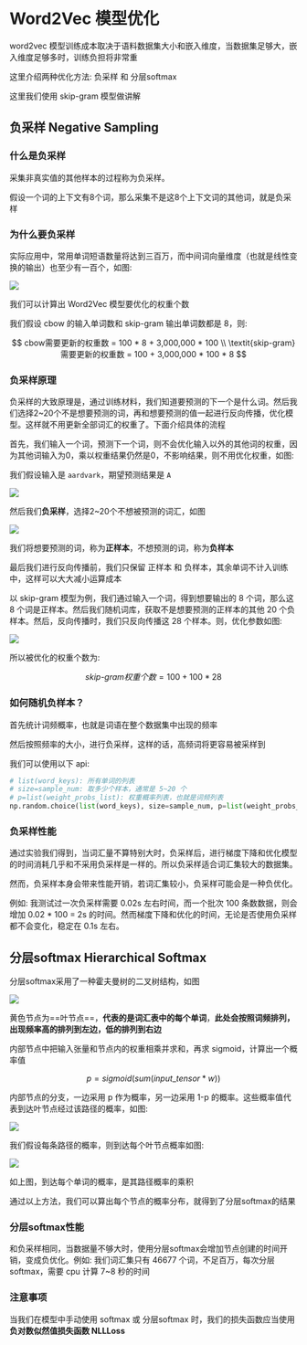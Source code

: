 # Word2Vec 模型优化

word2vec 模型训练成本取决于语料数据集大小和嵌入维度，当数据集足够大，嵌入维度足够多时，训练负担将非常重

这里介绍两种优化方法: 负采样 和 分层softmax

这里我们使用 skip-gram 模型做讲解

## 负采样 Negative Sampling

### 什么是负采样

采集非真实值的其他样本的过程称为负采样。

假设一个词的上下文有8个词，那么采集不是这8个上下文词的其他词，就是负采样

### 为什么要负采样

实际应用中，常用单词短语数量将达到三百万，而中间词向量维度（也就是线性变换的输出）也至少有一百个，如图:

![](md-img/RNN-LSTM-Transformer_2024-01-05-09-30-36.png)

我们可以计算出 Word2Vec 模型要优化的权重个数

我们假设 cbow 的输入单词数和 skip-gram 输出单词数都是 8，则:

$$
cbow需要更新的权重数 = 100 * 8 + 3,000,000 * 100 \\
\textit{skip-gram}需要更新的权重数 = 100 + 3,000,000 * 100 * 8
$$

### 负采样原理

负采样的大致原理是，通过训练材料，我们知道要预测的下一个是什么词。然后我们选择2~20个不是想要预测的词，再和想要预测的值一起进行反向传播，优化模型。这样就不用更新全部词汇的权重了。下面介绍具体的流程

首先，我们输入一个词，预测下一个词，则不会优化输入以外的其他词的权重，因为其他词输入为0，乘以权重结果仍然是0，不影响结果，则不用优化权重，如图:

我们假设输入是 `aardvark`，期望预测结果是 `A`

![](md-img/RNN-LSTM-Transformer_2024-01-05-09-56-07.png)

然后我们**负采样**，选择2~20个不想被预测的词汇，如图

![](md-img/RNN-LSTM-Transformer_2024-01-05-09-59-15.png)

我们将想要预测的词，称为**正样本**，不想预测的词，称为**负样本**

最后我们进行反向传播前，我们只保留 正样本 和 负样本，其余单词不计入训练中，这样可以大大减小运算成本

以 skip-gram 模型为例，我们通过输入一个词，得到想要输出的 8 个词，那么这 8 个词是正样本。然后我们随机词库，获取不是想要预测的正样本的其他 20 个负样本。然后，反向传播时，我们只反向传播这 28 个样本。则，优化参数如图:

![](md-img/Word2Vec模型优化_2024-03-27-14-46-31.png)

所以被优化的权重个数为:

$$
\textit{skip-gram}权重个数 = 100 + 100 * 28
$$

### 如何随机负样本？

首先统计词频概率，也就是词语在整个数据集中出现的频率

然后按照频率的大小，进行负采样，这样的话，高频词将更容易被采样到

我们可以使用以下 api:

```py
# list(word_keys): 所有单词的列表
# size=sample_num: 取多少个样本，通常是 5~20 个
# p=list(weight_probs_list): 权重概率列表，也就是词频列表
np.random.choice(list(word_keys), size=sample_num, p=list(weight_probs_list))
```

### 负采样性能

通过实验我们得到，当词汇量不算特别大时，负采样后，进行梯度下降和优化模型的时间消耗几乎和不采用负采样是一样的。所以负采样适合词汇集较大的数据集。

然而，负采样本身会带来性能开销，若词汇集较小，负采样可能会是一种负优化。

例如: 我测试过一次负采样需要 0.02s 左右时间，而一个批次 100 条数数据，则会增加 0.02 * 100 = 2s 的时间。然而梯度下降和优化的时间，无论是否使用负采样都不会变化，稳定在 0.1s 左右。

## 分层softmax Hierarchical Softmax

分层softmax采用了一种霍夫曼树的二叉树结构，如图

![](md-img/Word2Vec模型优化_2024-04-01-11-59-47.png)

黄色节点为==叶节点==，**代表的是词汇表中的每个单词**，**此处会按照词频排列，出现频率高的排列到左边，低的排列到右边**

内部节点中把输入张量和节点内的权重相乘并求和，再求 sigmoid，计算出一个概率值

$$
p = sigmoid(sum(input\_tensor * w))
$$

内部节点的分支，一边采用 p 作为概率，另一边采用 1-p 的概率。这些概率值代表到达叶节点经过该路径的概率，如图:

![](md-img/Word2Vec模型优化_2024-04-01-12-52-54.png)

我们假设每条路径的概率，则到达每个叶节点概率如图:

![](md-img/Word2Vec模型优化_2024-04-01-13-45-02.png)

如上图，到达每个单词的概率，是其路径概率的乘积

通过以上方法，我们可以算出每个节点的概率分布，就得到了分层softmax的结果

### 分层softmax性能

和负采样相同，当数据量不够大时，使用分层softmax会增加节点创建的时间开销，变成负优化。例如: 我们词汇集只有 46677 个词，不足百万，每次分层softmax，需要 cpu 计算 7~8 秒的时间

### 注意事项

当我们在模型中手动使用 softmax 或 分层softmax 时，我们的损失函数应当使用 **负对数似然值损失函数 NLLLoss**